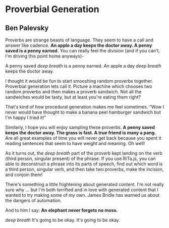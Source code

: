 Proverbial Generation
==============

Ben Palevsky
--------------
Proverbs are strange beasts of language. They seem to have a call and answer like cadence. **An apple a day keeps the doctor away. A penny saved is a penny earned.** You can really feel the division (and if you can't, I'm driving this point home anyways)-

A penny saved *deep breath* is a penny earned.
An apple a day *deep breath* keeps the doctor away.

I thought it would be fun to start smooshing random proverbs together. Proverbial generation lets call it. Picture a machine which chooses two random proverbs and then makes a proverb sandwich. Not all the sandwiches would be tasty, but at least you're eating them right?

That's kind of how procedural generation makes me feel sometimes. "Wow I never would have thought to make a banana peel hamburger sandwich but I'm happy I tried it!"

Similarly, I hope you will enjoy sampling these proverbs. **A penny saved keeps the doctor away. The grass is fast. A true friend is many a pang.** Are all great examples of time you will never get back because you spent it reading sentences that seem to have weight and meaning. Oh well!

As it turns out, the *deep breath* part of the proverb kept landing on the verb (third person, singular present) of the phrase. If you use RiTa.js, you can able to deconstruct a phrase into its parts of speech, find out which word is a third person, singular verb, and then take two proverbs, make the incision, and conjoin them!

There's something a little frightening about generated content. I'm not really sure why ... but I'm both terrified and in love with generated content that I wanted to try making some of my own. James Bridle has warned us about the dangers of automation.

And to him I say: **An elephant never forgets no moss.**

*deep breath* It's going to be okay. It's going to be okay.
